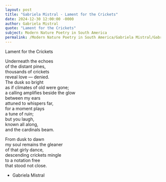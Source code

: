 ```yaml
---
layout: post
title: "Gabriela Mistral - Lament for the Crickets"
date: 2024-12-30 12:00:00 -0000
author: Gabriela Mistral
quote: "Lament for the Crickets"
subject: Modern Nature Poetry in South America
permalink: /Modern Nature Poetry in South America/Gabriela Mistral/Gabriela Mistral - Lament for the Crickets
---
```


Lament for the Crickets

Underneath the echoes  
of the distant pines,  
thousands of crickets  
reveal love — denied.  
The dusk so bright  
as if climates of old were gone;  
a calling amplifies beside the glow  
between my ears  
attuned to whispers far,  
for a moment plays  
a tune of ruin;  
but you laugh,  
known all along,  
and the cardinals beam.

From dusk to dawn  
my soul remains the gleaner  
of that girly dance,  
descending crickets mingle  
to a notation free  
that stood not close.

- Gabriela Mistral
